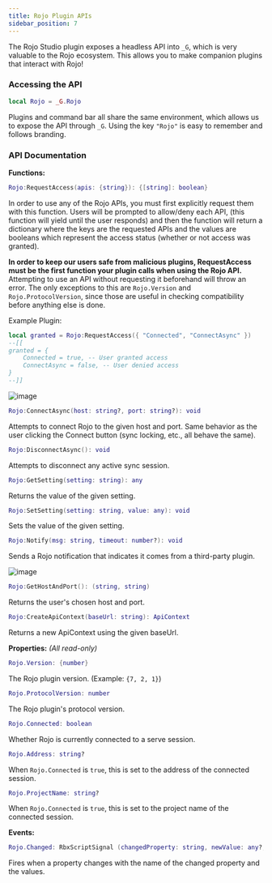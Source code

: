 ```yaml
---
title: Rojo Plugin APIs
sidebar_position: 7
---
```


The Rojo Studio plugin exposes a headless API into `_G`, which is very valuable to the Rojo ecosystem. This allows you to make companion plugins that interact with Rojo!

### Accessing the API
```Lua
local Rojo = _G.Rojo
```
Plugins and command bar all share the same environment, which allows us to expose the API through `_G`. Using the key `"Rojo"` is easy to remember and follows branding.

### API Documentation

**Functions:**

```Lua
Rojo:RequestAccess(apis: {string}): {[string]: boolean}
```
In order to use any of the Rojo APIs, you must first explicitly request them with this function. Users will be prompted to allow/deny each API, (this function will yield until the user responds) and then the function will return a dictionary where the keys are the requested APIs and the values are booleans which represent the access status (whether or not access was granted).

**In order to keep our users safe from malicious plugins, RequestAccess must be the first function your plugin calls when using the Rojo API.** Attempting to use an API without requesting it beforehand will throw an error. The only exceptions to this are `Rojo.Version` and `Rojo.ProtocolVersion`, since those are useful in checking compatibility before anything else is done.

Example Plugin:
```Lua
local granted = Rojo:RequestAccess({ "Connected", "ConnectAsync" })
--[[
granted = {
	Connected = true, -- User granted access
	ConnectAsync = false, -- User denied access
}
--]]
```

![image](https://user-images.githubusercontent.com/40185666/210909337-3caf5af4-0829-447c-9781-da3996c71284.png)



```Lua
Rojo:ConnectAsync(host: string?, port: string?): void
```
Attempts to connect Rojo to the given host and port. Same behavior as the user clicking the Connect button (sync locking, etc., all behave the same).

```Lua
Rojo:DisconnectAsync(): void
```
Attempts to disconnect any active sync session.

```Lua
Rojo:GetSetting(setting: string): any
```
Returns the value of the given setting.

```Lua
Rojo:SetSetting(setting: string, value: any): void
```
Sets the value of the given setting.

```Lua
Rojo:Notify(msg: string, timeout: number?): void
```
Sends a Rojo notification that indicates it comes from a third-party plugin.

![image](https://user-images.githubusercontent.com/40185666/210910275-c8e5e754-0769-4b39-acfe-04342b25c96d.png)


```Lua
Rojo:GetHostAndPort(): (string, string)
```
Returns the user's chosen host and port.

```Lua
Rojo:CreateApiContext(baseUrl: string): ApiContext
```
Returns a new ApiContext using the given baseUrl.

**Properties:** *(All read-only)*

```Lua
Rojo.Version: {number}
```
The Rojo plugin version. (Example: `{7, 2, 1}`)

```Lua
Rojo.ProtocolVersion: number
```
The Rojo plugin's protocol version.

```Lua
Rojo.Connected: boolean
```
Whether Rojo is currently connected to a serve session.

```Lua
Rojo.Address: string?
```
When `Rojo.Connected` is `true`, this is set to the address of the connected session.

```Lua
Rojo.ProjectName: string?
```
When `Rojo.Connected` is `true`, this is set to the project name of the connected session.

**Events:**

```Lua
Rojo.Changed: RbxScriptSignal (changedProperty: string, newValue: any?, oldValue: any?)
```
Fires when a property changes with the name of the changed property and the values.
